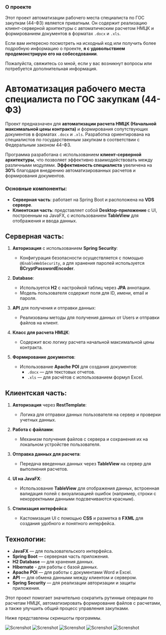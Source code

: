 ### О проекте

Этот проект автоматизации рабочего места специалиста по ГОС закупкам (44-ФЗ) является приватным. Он содержит реализацию клиент-серверной архитектуры с автоматическим расчетом НМЦК и формированием документов в форматах `.docx` и `.xls`. 

Если вам интересно посмотреть на исходный код или получить более подробную информацию о проекте, **я с удовольствием продемонстрирую его на собеседовании**.

Пожалуйста, свяжитесь со мной, если у вас возникнут вопросы или потребуется дополнительная информация.

# Автоматизация рабочего места специалиста по ГОС закупкам (44-ФЗ)

Проект предназначен для **автоматизации расчета НМЦК (Начальной максимальной цены контракта)** и формирования сопутствующих документов в форматах `.docx` и `.xls`. Разработка ориентирована на специалистов по государственным закупкам в соответствии с Федеральным законом 44-ФЗ. 

Программа разработана с использованием **клиент-серверной архитектуры**, что позволяет эффективно взаимодействовать между различными модулями. 
**Эффективность специалиста** увеличена на **30%** благодаря внедрению автоматизированных расчетов и формирования документов.

### Основные компоненты:
- **Серверная часть**: работает на Spring Boot и расположена на **VDS сервере**.
- **Клиентская часть**: представляет собой **Desktop-приложение** с UI, построенным на JavaFX, с использованием **TableView** для отображения и ввода данных.

## Серверная часть:
1. **Авторизация** с использованием **Spring Security**:
    - Конфигурация безопасности осуществляется с помощью `@EnableWebSecurity`, а для хранения паролей используется **BCryptPasswordEncoder**.
    
2. **Database**:
    - Используется **H2** с настройкой таблиц через **JPA** аннотации.
    - Модель пользователя содержит поля для ID, имени, email и пароля.
    
3. **API** для получения и отправки данных:
    - Реализованы методы для получения данных от Users и отправки файлов на клиент.
    
4. **Класс для расчета НМЦК**:
    - Содержит всю логику расчета начальной максимальной цены контракта.
    
5. **Формирование документов**:
    - Использование **Apache POI** для создания документов:
        - `.docx` — для текстовых отчетов.
        - `.xls` — для расчётов с использованием формул Excel.

## Клиентская часть:
1. **Авторизация** через **RestTemplate**:
    - Логика для отправки данных пользователя на сервер и проверки учетных данных.
    
2. **Работа с файлами**:
    - Механизм получения файлов с сервера и сохранения их на локальном устройстве пользователя.
    
3. **Отправка данных для расчета**:
    - Передача введенных данных через **TableView** на сервер для выполнения расчетов.
    
4. **UI на JavaFX**:
    - Использование **TableView** для отображения данных, встроенная валидация полей с визуализацией ошибок (например, строки с некорректными данными подсвечиваются красным).
    
5. **Стилизация интерфейса**:
    - Кастомизация UI с помощью **CSS** и разметка в **FXML** для создания удобного и понятного интерфейса.

## Технологии:
- **JavaFX** — для пользовательского интерфейса.
- **Spring Boot** — серверная часть приложения.
- **H2 Database** — для хранения данных.
- **Hibernate** - для работы с базой данных.
- **Apache POI** — для работы с документами Word и Excel.
- **API** — для обмена данными между клиентом и сервером.
- **Spring Security** — для реализации авторизации и защиты приложения.

Этот проект помогает значительно сократить рутинные операции по расчетам НМЦК, автоматизировать формирование файлов с расчетами, а также улучшить общий процесс управления закупками.

Ниже представлены скриншоты программы.

![Screnshot](https://github.com/xFriezZ/QuickOrder/blob/main/LoginPage.jpg)
![Screnshot](https://github.com/xFriezZ/QuickOrder/blob/main/Error%20notification.jpg)
![Screnshot](https://github.com/xFriezZ/QuickOrder/blob/main/Handling%20errors%20during%20registration.jpg)
![Screnshot](https://github.com/xFriezZ/QuickOrder/blob/main/TableView.jpg)
![Screnshot](https://github.com/xFriezZ/QuickOrder/blob/main/Download%20window%20(waiting%20for%20response%20from%20server%20with%20files).jpg)
